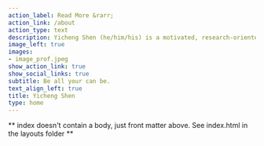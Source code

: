 ```yaml
---
action_label: Read More &rarr;
action_link: /about
action_type: text
description: Yicheng Shen (he/him/his) is a motivated, research-oriented graduate student pursuing M.S. in Statistical Science at Duke University. He is very interested in topics such as network meta-analysis, power analysis, social network analysis, (Bayesian) hierarchical modeling and diagnostic, latent factor analysis, extreme value analysis and causal inference. He also loves to explore the intersection of statistics and social sciences and has participated in several applied quantitative social science projects over the past years.
image_left: true
images:
- image_prof.jpeg
show_action_link: true
show_social_links: true
subtitle: Be all your can be.
text_align_left: true
title: Yicheng Shen
type: home
---
```


** index doesn't contain a body, just front matter above.
See index.html in the layouts folder **

